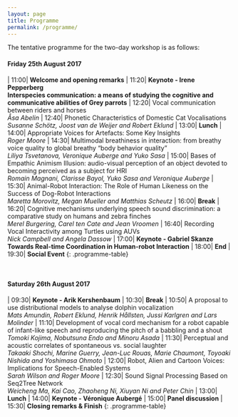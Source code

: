 ```yaml
---
layout: page
title: Programme
permalink: /programme/
---
```


The tentative programme for the two-day workshop is as follows:

#### Friday 25th August 2017

| 11:00|  **Welcome and opening remarks**
| 11:20|  **Keynote - Irene Pepperberg <br/> Interspecies communication: a means of studying the cognitive and communicative abilities of Grey parrots**
| 12:20|  Vocal communication between riders and horses <br/> *Åsa Abelin*
| 12:40|  Phonetic Characteristics of Domestic Cat Vocalisations <br/> *Susanne Schötz, Joost van de Weijer and Robert Eklund*
| 13:00|  **Lunch**
| 14:00|  Appropriate Voices for Artefacts: Some Key Insights <br/> *Roger Moore*
| 14:30|  Multimodal breathiness in interaction: from breathy voice quality to global breathy “body behavior quality” <br/> *Liliya Tsvetanova, Veronique Auberge and Yuko Sasa*
| 15:00|  Bases of Empathic Animism Illusion: audio-visual perception of an object devoted to becoming perceived as a subject for HRI <br/> *Romain Magnani, Clarisse Bayol, Yuko Sasa and Veronique Auberge*
| 15:30|  Animal-Robot Interaction: The Role of Human Likeness on the Success of Dog-Robot Interactions <br/> *Maretta Morovitz, Megan Mueller and Matthias Scheutz*
| 16:00|  **Break**
| 16:20|  Cognitive mechanisms underlying speech sound discrimination: a comparative study on humans and zebra finches <br/> *Merel Burgering, Carel ten Cate and Jean Vroomen*
| 16:40|  Recording Vocal Interactivity among Turtles using AUVs <br/> *Nick Campbell and Angela Dassow*
| 17:00|  **Keynote - Gabriel Skanze <br/> Towards Real-time Coordination in Human-robot Interaction**
| 18:00|  **End**
| 19:30|  **Social Event**
{: .programme-table}  

<br/>
 
#### Saturday 26th August 2017

| 09:30|  **Keynote - Arik Kershenbaum**
| 10:30|  **Break**
| 10:50|  A proposal to use distributional models to analyse dolphin vocalization <br/> *Mats Amundin, Robert Eklund, Henrik Hållsten, Jussi Karlgren and Lars Molinder*
| 11:10|  Development of vocal cord mechanism for a robot capable of infant-like speech and reproducing the pitch of a babbling and a shout <br/> *Tomoki Kojima, Nobutsuna Endo and Minoru Asada*
| 11:30|  Perceptual and acoustic correlates of spontaneous vs. social laughter <br/> *Takaaki Shochi, Marine Guerry, Jean-Luc Rouas, Marie Chaumont, Toyoaki Nishida and Yoshimasa Ohmoto*
| 12:00|  Robot, Alien and Cartoon Voices: Implications for Speech-Enabled Systems <br/> *Sarah Wilson and Roger Moore*
| 12:30|  Sound Signal Processing Based on Seq2Tree Network <br/> *Weicheng Ma, Kai Cao, Zhaoheng Ni, Xiuyan Ni and Peter Chin*
| 13:00|  **Lunch**
| 14:00|  **Keynote - Véronique Aubergé**
| 15:00|  **Panel discussion**
| 15:30|  **Closing remarks & Finish**
{: .programme-table}  

